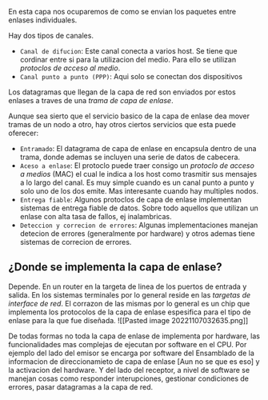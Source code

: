 En esta capa nos ocuparemos de como se envian los paquetes entre enlases individuales. 

Hay dos tipos de canales.

- `Canal de difucion`: Este canal conecta a varios host. Se tiene que cordinar entre si para la utilizacion del medio. Para ello se utilizan *protoclos de acceso al medio*.
- `Canal punto a punto (PPP)`: Aqui solo se conectan dos dispositivos

Los datagramas que llegan de la capa de red son enviados por estos enlases a traves de una *trama de capa de enlase*.

Aunque sea sierto que el servicio basico de la capa de enlase dea mover tramas de un nodo a otro, hay otros ciertos servicios que esta puede oferecer:
- `Entramado`: El datagrama de capa de enlase en encapsula dentro de una trama, donde ademas se incluyen una serie de datos de cabecera. 
- `Aceso a enlase`: El protoclo puede traer consigo un *protoclo de acceso a medios* (MAC) el cual le indica a los host como trasmitir sus mensajes a lo largo del canal. Es muy simple cuando es un canal punto a punto y solo uno de los dos emite. Mas interesante cuando hay multiples nodos. 
- `Entrega fiable`: Algunos protoclos de capa de enlase implementan sistemas de entrega fiable de datos. Sobre todo aquellos que utilizan un enlase con alta tasa de fallos, ej inalambricas. 
- `Deteccion y correcion de errores`:  Algunas implementaciones manejan detecion de errores (generalmente por hardware) y otros ademas tiene sistemas de correcion de errores. 

## ¿Donde se implementa la capa de enlase?
Depende. En un router en la targeta de linea de los puertos de entrada y salida. 
En los sistemas terminales por lo general reside en las *targetas de interface de red*. El corrazon de las mismas por lo general es un chip que implementa los protocolos de la capa de enlase espesifica para el tipo de enlase para la que fue diseñada. 
![[Pasted image 20221107032635.png]]

De todas formas no toda la capa de enlase de implementa por hardware, las funcionalidades mas complejas de ejecutan por software en el CPU. Por ejemplo del lado del emisor se encarga por software del Ensamblado de la informacion de direccionamieto de capa de enlase [Aun no se que es eso] y la activacion del hardware. Y del lado del receptor, a nivel de software se manejan cosas como responder interupciones, gestionar condiciones de errores, pasar datagramas a la capa de red.